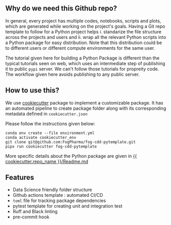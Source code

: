 ## Why do we need this Github repo?
In general, every project has multiple codes, notebooks, scripts and plots, which are generated while working on the project's goals. Having a Git repo template to follow for a Python project helps i. standarize the file structure across the projects and users and ii. wrap all the relevant Python scripts into a Python package for easy distribution. Note that this distribution could be to different users or different compute environments for the same user.

The tutorial given here for building a Python Package is different than the typical tutorials seen on web, which uses an intermediate step of publishing it to public `pypi` server. We can't follow those tutorials for propreity code. The workflow given here avoids publishing to any public server.


## How to use this?

We use [cookiecutter](https://github.com/cookiecutter/cookiecutter) package to implement a customizable package. It has an automated pipeline to create package folder along with its corresponding metadata defined in `cookiecutter.json`

Please follow the instructions given below:

``` 
conda env create --file environment.yml
conda activate cookiecutter_env
git clone git@github.com:FogPharma/fog-cdd-pytemplate.git
pipx run cookiecutter fog-cdd-pytemplate
```

More specific details about the Python package are given in [{{ cookiecutter.repo_name }}/Readme.md](https://github.com/FogPharma/fog-cdd-pytemplate/tree/main/%7B%7B%20cookiecutter.repo_name%20%7D%7D#readme)

## Features

- Data Science friendly folder structure
- Github actions template : automated CI/CD
- `toml` file for tracking package dependencies
- pytest template for creating unit and integration test
- Ruff and Black linting
- pre-commit hook
